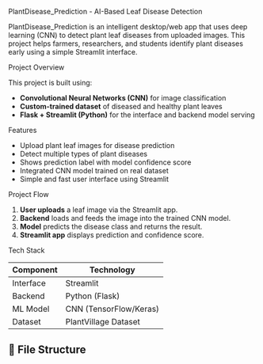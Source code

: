  PlantDisease_Prediction - AI-Based Leaf Disease Detection

PlantDisease_Prediction is an intelligent desktop/web app that uses deep learning (CNN) to detect plant leaf diseases from uploaded images. This project helps farmers, researchers, and students identify plant diseases early using a simple Streamlit interface.

Project Overview

This project is built using:

- **Convolutional Neural Networks (CNN)** for image classification
- **Custom-trained dataset** of diseased and healthy plant leaves
- **Flask + Streamlit (Python)** for the interface and backend model serving


 Features

-  Upload plant leaf images for disease prediction
-  Detect multiple types of plant diseases
-  Shows prediction label with model confidence score
-  Integrated CNN model trained on real dataset
-  Simple and fast user interface using Streamlit



 Project Flow

1. **User uploads** a leaf image via the Streamlit app.
2. **Backend** loads and feeds the image into the trained CNN model.
3. **Model** predicts the disease class and returns the result.
4. **Streamlit app** displays prediction and confidence score.


Tech Stack

| Component   | Technology             |
|-------------|------------------------|
| Interface   | Streamlit              |
| Backend     | Python (Flask)         |
| ML Model    | CNN (TensorFlow/Keras) |
| Dataset     | PlantVillage Dataset   |



## 📂 File Structure

